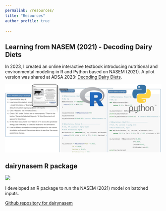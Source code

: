 ```yaml
---
permalink: /resources/
title: "Resources"
author_profile: true

---
```


Learning from NASEM (2021) - Decoding Dairy Diets 
-----
In 2023, I created an  online interactive  textbook  introducing  nutritional  and  environmental  modeling  in  R  and  Python based  on  NASEM  (2021).   A  pilot  version  was  shared  at  ADSA 2023:  [Decoding Dairy Diets](https://merickson3.github.io/NASEM_pilot/).  

[![Decoding Dairy Diets](DecodingDairyDietsexample.png)](https://merickson3.github.io/NASEM_pilot/index.html#intended-audience)

dairynasem R package
-----
<img src="https://merickson3.github.io/images/dairynasem_logo.png" width="35%">

I developed an R package to run the NASEM (2021) model on batched inputs. 

[Github repository for dairynasem](https://github.com/merickson3/dairynasem/tree/main)



